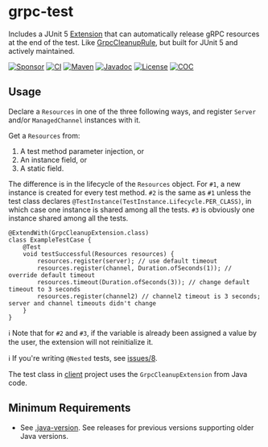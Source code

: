 # grpc-test

Includes a JUnit 5 [Extension](https://junit.org/junit5/docs/current/api/org.junit.jupiter.api/org/junit/jupiter/api/extension/Extension.html)
that can automatically release gRPC resources at the end of the test.
Like [GrpcCleanupRule](https://grpc.github.io/grpc-java/javadoc/io/grpc/testing/GrpcCleanupRule.html), but built for
JUnit 5 and actively maintained.

[![Sponsor](https://img.shields.io/badge/Sponsor-%E2%9D%A4-black?style=for-the-badge&logo=github&color=%23fe8e86)](https://github.com/sponsors/asarkar)
[![CI](<https://img.shields.io/github/actions/workflow/status/asarkar/grpc-test/ci.yml?branch=main&style=for-the-badge&logo=github>)](https://github.com/asarkar/grpc-test/actions?query=workflow%3A%22CI+Pipeline%22)
[![Maven](https://img.shields.io/maven-central/v/com.asarkar.grpc/grpc-test?style=for-the-badge&logo=apachemaven)](https://central.sonatype.com/artifact/com.asarkar.grpc/grpc-test?smo=true)
[![Javadoc](https://javadoc.io/badge2/com.asarkar.grpc/grpc-test/javadoc.svg?style=for-the-badge&logo=readthedocs&logoColor=white)](https://javadoc.io/doc/com.asarkar.grpc/grpc-test)
[![License](https://img.shields.io/github/license/asarkar/grpc-test?style=for-the-badge&logo=apache&color=blue)](https://www.apache.org/licenses/LICENSE-2.0)
[![COC](https://img.shields.io/badge/COC-Code%20Of%20Conduct-brightgreen?style=for-the-badge&logo=asterisk&logoColor=white)](https://github.com/asarkar/.github/blob/main/CODE_OF_CONDUCT.md)

## Usage

Declare a `Resources` in one of the three following ways, and register `Server` and/or `ManagedChannel` instances with
it.

Get a `Resources` from:

1. A test method parameter injection, or
2. An instance field, or
3. A static field.

The difference is in the lifecycle of the `Resources` object. For `#1`, a new instance is created for every test method.
`#2` is the same as `#1` unless the test class declares `@TestInstance(TestInstance.Lifecycle.PER_CLASS)`, in which case
one instance is shared among all the tests. `#3` is obviously one instance shared among all the tests.

```
@ExtendWith(GrpcCleanupExtension.class)
class ExampleTestCase {
    @Test
    void testSuccessful(Resources resources) {
        resources.register(server); // use default timeout
        resources.register(channel, Duration.ofSeconds(1)); // override default timeout
        resources.timeout(Duration.ofSeconds(3)); // change default timeout to 3 seconds
        resources.register(channel2) // channel2 timeout is 3 seconds; server and channel timeouts didn't change
    }
}

```

:information_source: Note that for `#2` and `#3`, if the variable is already been assigned a value by the user, the
extension will not reinitialize it.

:information_source: If you're writing `@Nested` tests, see [issues/8](https://github.com/asarkar/grpc-test/issues/8).

The test class in [client](client/src/test) project uses the `GrpcCleanupExtension` from Java code.

## Minimum Requirements
- See [.java-version](.java-version). See releases for previous versions supporting older Java versions.

